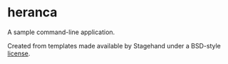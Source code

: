 # heranca

A sample command-line application.

Created from templates made available by Stagehand under a BSD-style
[license](https://github.com/dart-lang/stagehand/blob/master/LICENSE).
